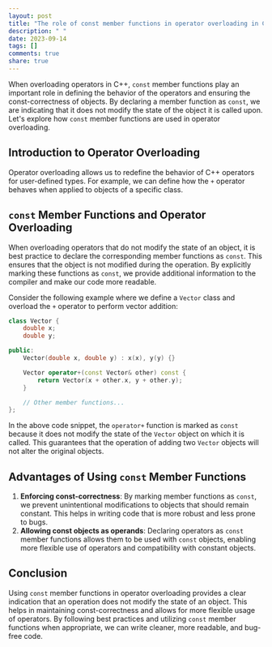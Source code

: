 ```yaml
---
layout: post
title: "The role of const member functions in operator overloading in C++"
description: " "
date: 2023-09-14
tags: []
comments: true
share: true
---
```


When overloading operators in C++, `const` member functions play an important role in defining the behavior of the operators and ensuring the const-correctness of objects. By declaring a member function as `const`, we are indicating that it does not modify the state of the object it is called upon. Let's explore how `const` member functions are used in operator overloading.

## Introduction to Operator Overloading
Operator overloading allows us to redefine the behavior of C++ operators for user-defined types. For example, we can define how the `+` operator behaves when applied to objects of a specific class.

## `const` Member Functions and Operator Overloading
When overloading operators that do not modify the state of an object, it is best practice to declare the corresponding member functions as `const`. This ensures that the object is not modified during the operation. By explicitly marking these functions as `const`, we provide additional information to the compiler and make our code more readable.

Consider the following example where we define a `Vector` class and overload the `+` operator to perform vector addition:

```cpp
class Vector {
    double x;
    double y;

public:
    Vector(double x, double y) : x(x), y(y) {}

    Vector operator+(const Vector& other) const {
        return Vector(x + other.x, y + other.y);
    }

    // Other member functions...
};
```

In the above code snippet, the `operator+` function is marked as `const` because it does not modify the state of the `Vector` object on which it is called. This guarantees that the operation of adding two `Vector` objects will not alter the original objects.

## Advantages of Using `const` Member Functions
1. **Enforcing const-correctness**: By marking member functions as `const`, we prevent unintentional modifications to objects that should remain constant. This helps in writing code that is more robust and less prone to bugs.
2. **Allowing const objects as operands**: Declaring operators as `const` member functions allows them to be used with `const` objects, enabling more flexible use of operators and compatibility with constant objects.

## Conclusion
Using `const` member functions in operator overloading provides a clear indication that an operation does not modify the state of an object. This helps in maintaining const-correctness and allows for more flexible usage of operators. By following best practices and utilizing `const` member functions when appropriate, we can write cleaner, more readable, and bug-free code.